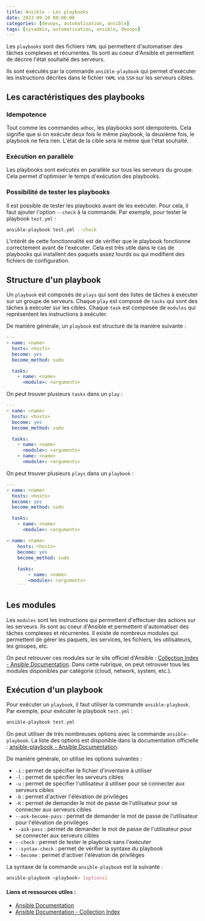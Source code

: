 ```yaml
---
title: Ansible - Les playbooks
date: 2023-09-10 00:00:00  
categories: [devops, automatisation, ansible]
tags: [sysadmin, automatisation, ansible, devops]
---
```


Les `playbooks` sont des fichiers `YAML` qui permettent d'automatiser des tâches complexes et récurrentes. Ils sont au coeur d'Ansible et permettent de décrire l'état souhaité des serveurs. 

Ils sont exécutés par la commande `ansible-playbook` qui permet d'exécuter les instructions décrites dans le fichier `YAML` via `SSH` sur les serveurs cibles.

## Les caractéristiques des playbooks

### Idempotence

Tout comme les commandes `adhoc`, les playbooks sont idempotents. Cela signifie que si on exécute deux fois le même playbook, la deuxième fois, le playbook ne fera rien. L'état de la cible sera le même que l'état souhaité.

### Exécution en parallèle

Les playbooks sont exécutés en parallèle sur tous les serveurs du groupe. Cela permet d'optimiser le temps d'exécution des playbooks.

### Possibilité de tester les playbooks

Il est possible de tester les playbooks avant de les exécuter. Pour cela, il faut ajouter l'option `--check` à la commande. Par exemple, pour tester le playbook `test.yml` :

```bash
ansible-playbook test.yml --check
```

L'intérêt de cette fonctionnalité est de vérifier que le playbook fonctionne correctement avant de l'exécuter. Cela est très utile dans le cas de playbooks qui installent des paquets assez lourds ou qui modifient des fichiers de configuration.

## Structure d'un playbook

Un `playbook` est composés de `plays` qui sont des listes de tâches à exécuter sur un groupe de serveurs. Chaque `play` est composé de `tasks` qui sont des tâches à exécuter sur les cibles. Chaque `task` est composée de `modules` qui représentent les instructions à exécuter.

De manière générale, un `playbook` est structuré de la manière suivante :

```yaml
---
- name: <name>
  hosts: <hosts>
  become: yes
  become_method: sudo

  tasks:
    - name: <name>
      <module>: <arguments>
```

On peut trouver plusieurs `tasks` dans un `play` :

```yaml
---
- name: <name>
  hosts: <hosts>
  become: yes
  become_method: sudo

  tasks:
    - name: <name>
      <module>: <arguments>
    - name: <name>
      <module>: <arguments>
```

On peut trouver plusieurs `plays` dans un `playbook` :

```yaml
---
- name: <name>
  hosts: <hosts>
  become: yes
  become_method: sudo

  tasks:
    - name: <name>
      <module>: <arguments>

- name: <name>
    hosts: <hosts>
    become: yes
    become_method: sudo
    
    tasks:
        - name: <name>
        <module>: <arguments>
    ```
```

## Les modules

Les `modules` sont les instructions qui permettent d'effectuer des actions sur les serveurs. Ils sont au coeur d'Ansible et permettent d'automatiser des tâches complexes et récurrentes. Il existe de nombreux modules qui permettent de gérer les paquets, les services, les fichiers, les utilisateurs, les groupes, etc.

On peut retrouver ces modules sur le site officiel d'Ansible : [Collection Index - Ansible Documentation](https://docs.ansible.com/ansible/latest/collections/index.html). Dans cette rubrique, on peut retrouver tous les modules disponibles par catégorie (cloud, network, system, etc.).

## Exécution d'un playbook

Pour exécuter un `playbook`, il faut utiliser la commande `ansible-playbook`. Par exemple, pour exécuter le playbook `test.yml` :

```bash
ansible-playbook test.yml
```

On peut utiliser de très nombreuses options avec la commande `ansible-playbook`. La liste des options est disponible dans la documentation officielle : [ansible-playbook - Ansible Documentation](https://docs.ansible.com/ansible/latest/cli/ansible-playbook.html).

De manière générale, on utilise les options suivantes :
- `-i` : permet de spécifier le fichier d'inventaire à utiliser
- `-l` : permet de spécifier les serveurs cibles
- `-u` : permet de spécifier l'utilisateur à utiliser pour se connecter aux serveurs cibles
- `-b` : permet d'activer l'élévation de privilèges
- `-K` : permet de demander le mot de passe de l'utilisateur pour se connecter aux serveurs cibles
- `--ask-become-pass` : permet de demander le mot de passe de l'utilisateur pour l'élévation de privilèges
- `--ask-pass` : permet de demander le mot de passe de l'utilisateur pour se connecter aux serveurs cibles
- `--check` : permet de tester le playbook sans l'exécuter
- `--syntax-check` : permet de vérifier la syntaxe du playbook
- `--become` : permet d'activer l'élévation de privilèges

La syntaxe de la commande `ansible-playbook` est la suivante :

```bash
ansible-playbook <playbook> [options]
```

#### Liens et ressources utiles :

- [Ansible Documentation](https://docs.ansible.com/ansible/latest/index.html)
- [Ansible Documentation - Collection Index](https://docs.ansible.com/ansible/latest/collections/index.html)
